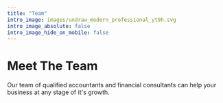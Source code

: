 ```yaml
---
title: "Team"
intro_image: images/undraw_modern_professional_yt9h.svg
intro_image_absolute: false
intro_image_hide_on_mobile: false
---
```


# Meet The Team

Our team of qualified accountants and financial consultants can help your business at any stage of it's growth.
